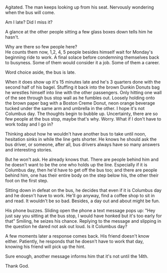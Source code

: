 Agitated. The man keeps looking up from his seat. Nervously wondering
when the bus will come.  

Am I late? Did I miss it?  

A glance at the other people sitting a few glass boxes down tells him he
hasn't.  

Why are there so few people here?  
He counts them now, 1,2, 4, 5 people besides himself wait for Monday's
beginning ride to work. A final solace before condemning themselves back
to busyness. Some of them would consider it a job. Some of them a
career.  

Word choice aside, the bus is late.  

When it does show up it's 15 minutes late and he's 3 quarters done with
the second half of his bagel. Stuffing it back into the brown Dunkin
Donuts bag he wrestles himself into line with the other passengers. Only
hitting one wall of the see through bus stop wall as he fumbles out.
Loosely holding onto the brown paper bag with a Boston Creme Donut, neon
orange beverage tucked under the same arm and umbrella in the other.
I hope it's not Columbus day. The thoughts begin to bubble up. Uncertainty,
there are so few people at the bus stop, maybe that's why.  Worry. What
if I don't have to work today and I go in?  

Thinking about how he wouldn't have another bus to take until noon,
hesitation sinks in while the line gets shorter. He knows he should ask the
bus driver, or someone, after all, bus drivers always have so many
answers and interesting stories.  

But he won't ask. He already knows that. There are people behind him and
he doesn't want to be the one who holds up the line. Especially if it is
Columbus day, then he'd have to get off the bus too; and there are
people behind him, one has their entire body on the step below his, the
other their foot on the first step.  

Sitting down in defeat on the bus, he decides that even if it is
Columbus day and he doesn't have to work. He'll go anyway, find a coffee
shop to sit in and read. It wouldn't be so bad. Besides, a day out and
about might be fun.  

His phone buzzes. Sliding open the phone a text message pops up: "Hey
just say you sitting at the bus stop, I would have honked but it's too
early for that" Smiling, he seizes his chance. Replying to the message
and slipping in the question he dared not ask out loud. Is it Columbus
day?  

A few moments later a response comes back. His friend doesn't know
either. Patiently, he responds that he doesn't have to work that day,
knowing his friend will pick up the hint.  

Sure enough, another message informs him that it's not until the 14th.


Thank God.